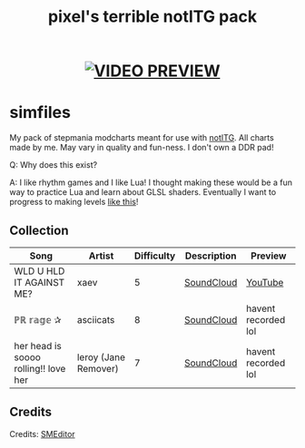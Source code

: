 <h1 align="center"> pixel's terrible notITG pack 
<br>
<br>
  
[![VIDEO PREVIEW](https://img.youtube.com/vi/GO9Xfo2zVvQ/maxresdefault.jpg)](https://www.youtube.com/watch?v=GO9Xfo2zVvQ)

</h1>

# simfiles
My pack of stepmania modcharts meant for use with [notITG](https://www.noti.tg/). All charts made by me.
May vary in quality and fun-ness. I don't own a DDR pad!



Q: Why does this exist?

A: I like rhythm games and I like Lua! I thought making these would be a fun way to practice Lua and learn about GLSL shaders. Eventually I want to progress to making levels [like this](https://www.youtube.com/watch?v=eqZE60HanCM)!



## Collection
| Song                                 | Artist               | Difficulty | Description                                            | Preview                                 |
|--------------------------------------|----------------------|------------|--------------------------------------------------------|-----------------------------------------|
| WLD U HLD IT AGAINST ME?             | xaev                 | 5          | [SoundCloud](https://soundcloud.com/xaev/paradise)     | [YouTube](https://youtu.be/GO9Xfo2zVvQ) |
| ℙℝ 𝕣𝕒𝕘𝕖 ✰                            | asciicats            | 8          | [SoundCloud](https://soundcloud.com/asciicats/pr-rage) | havent recorded lol                     |
| her head is soooo rolling!! love her | leroy (Jane Remover) | 7          | [SoundCloud](https://soundcloud.com/c0ncernn/s3-e2)    | havent recorded lol                     |

<!---the fact that the fking song title isnt monospaced for PR RAGE is pmo'ing me...--->

## Credits
Credits: [SMEditor](https://github.com/tillvit/smeditor)
